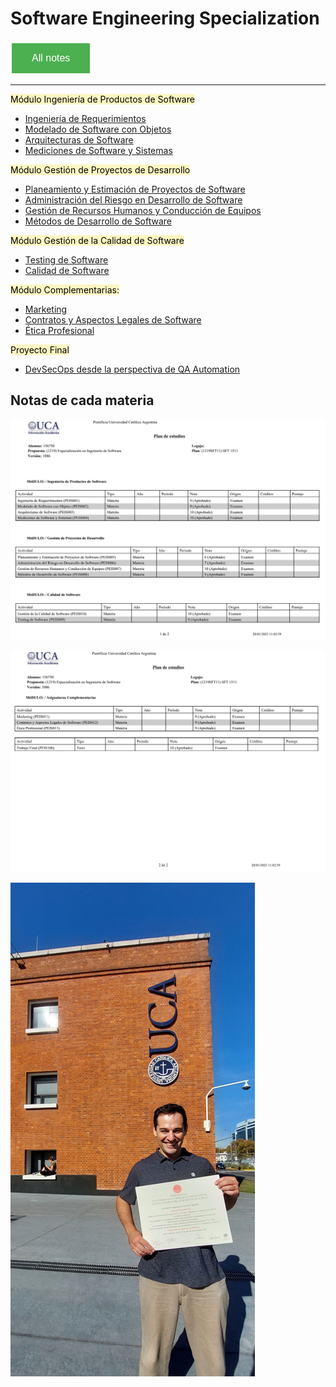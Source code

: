 # Software Engineering Specialization 

<style>
  .back-button {
    background-color: #4CAF50; /* Green */
    border: none;
    color: white;
    padding: 15px 32px;
    text-align: center;
    text-decoration: none;
    display: inline-block;
    font-size: 16px;
    margin: 4px 2px;
    cursor: pointer;
  }
</style>

<button class="back-button" onclick="window.location.href='https://matiaspakua.github.io/tech.notes.io'">All notes</button>

--- 

<mark style="background: #FFF3A3A6;">Módulo Ingeniería de Productos de Software  </mark>

- [Ingeniería de Requerimientos](/pages/sw_eng_specialization/software_requirements.md)
- [Modelado de Software con Objetos](/pages/sw_eng_specialization/software_modeling_with_objects.md)
- [Arquitecturas de Software](/pages/sw_eng_specialization/software_architecture.md)
- [Mediciones de Software y Sistemas](/pages/sw_eng_specialization/software_and_systems_measurements.md)
  
<mark style="background: #FFF3A3A6;">Módulo Gestión de Proyectos de Desarrollo  </mark>
- [Planeamiento y Estimación de Proyectos de Software](/pages/sw_eng_specialization/sofware_projects_scheduling_and_estimation.md)
- [Administración del Riesgo en Desarrollo de Software](/pages/sw_eng_specialization/software_development_risk_management.md)
- [Gestión de Recursos Humanos y Conducción de Equipos](/pages/sw_eng_specialization/team_driving_and_human_resource_management.md)
- [Métodos de Desarrollo de Software](/pages/sw_eng_specialization/software_development_methods.md)
  
<mark style="background: #FFF3A3A6;">Módulo Gestión de la Calidad de Software  </mark>
- [Testing de Software](/pages/sw_eng_specialization/software_testing.md)
- [Calidad de Software](/pages/sw_eng_specialization/software_quality.md)
  
<mark style="background: #FFF3A3A6;">Módulo Complementarias:  </mark>
- [Marketing](/pages/sw_eng_specialization/marketing.md)
- [Contratos y Aspectos Legales de Software](/pages/sw_eng_specialization/software_legal_aspects_and_contracts.md)
- [Ética Profesional](/pages/sw_eng_specialization/professional_ethics.md)

<mark style="background: #FFF3A3A6;">Proyecto Final</mark>

- [DevSecOps desde la perspectiva de QA Automation](/final_projects_specialization.md)


## Notas de cada materia

![](../../images/final_notes_1.png)

![](../../images/final_notes_2.png)

![](../../images/sw_eng_specialization_title.png)